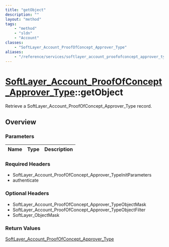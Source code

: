 ```yaml
---
title: "getObject"
description: ""
layout: "method"
tags:
    - "method"
    - "sldn"
    - "Account"
classes:
    - "SoftLayer_Account_ProofOfConcept_Approver_Type"
aliases:
    - "/reference/services/softlayer_account_proofofconcept_approver_type/getObject"
---
```

# [SoftLayer_Account_ProofOfConcept_Approver_Type](/reference/services/SoftLayer_Account_ProofOfConcept_Approver_Type)::getObject

Retrieve a SoftLayer_Account_ProofOfConcept_Approver_Type record.


## Overview 


### Parameters 
|Name | Type | Description |
| --- | --- | --- |


### Required Headers
* SoftLayer_Account_ProofOfConcept_Approver_TypeInitParameters
* authenticate

### Optional Headers
* SoftLayer_Account_ProofOfConcept_Approver_TypeObjectMask
* SoftLayer_Account_ProofOfConcept_Approver_TypeObjectFilter
* SoftLayer_ObjectMask

### Return Values
<a href='/reference/datatypes/SoftLayer_Account_ProofOfConcept_Approver_Type'>SoftLayer_Account_ProofOfConcept_Approver_Type </a>

